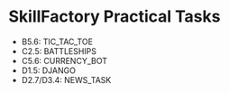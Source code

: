 # SkillFactory Practical Tasks
* B5.6: TIC_TAC_TOE
* C2.5: BATTLESHIPS
* C5.6: CURRENCY_BOT
* D1.5: DJANGO
* D2.7/D3.4: NEWS_TASK